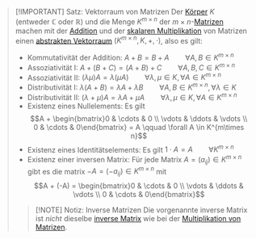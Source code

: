 > [!IMPORTANT] Satz: Vektorraum von Matrizen
> Der [Körper](../../../Mengenlehre/Körper/Körper.md) $K$ (entweder $\mathbb{C}$ oder $\mathbb{R}$) und die Menge $K^{m\times n}$ der $m\times n$-[Matrizen](../Matrix.md) machen mit der [Addition](Addition.md) und der [skalaren Multiplikation](Skalare%20Multiplikation.md) von Matrizen einen [abstrakten Vektorraum](../../Abstrakte%20lineare%20Algebra/Abstrakter%20Vektorraum.md) $(K^{m\times n}, K, +, \cdot)$, also es gilt:
> - Kommutativität der Addition: $A + B = B + A \qquad \forall A, B \in K^{m\times n}$
> - Assoziativität I: $A + (B + C) = (A + B) + C \qquad \forall A,B,C \in K^{m\times n}$
> - Assoziativität II: $(\lambda\mu)A = \lambda(\mu A) \qquad \forall \lambda,\mu\in K, \forall A\in K^{m\times n}$
> - Distributivität I: $\lambda (A + B) = \lambda A+\lambda B \qquad \forall A, B \in K^{m\times n}, \forall \lambda \in K$
> - Distributivität II: $(\lambda + \mu)A = \lambda A +\mu A \qquad \forall \lambda,\mu \in K, \forall A \in K^{m\times n}$
> - Existenz eines Nullelements: Es gilt 
> $$A + \begin{bmatrix}0 & \cdots & 0 \\ \vdots & \ddots & \vdots \\ 0 & \cdots & 0\end{bmatrix} = A \qquad \forall A \in K^{m\times n}$$
> - Existenz eines Identitätselements: Es gilt $1\cdot A = A \qquad \forall K^{m\times n}$
> - Existenz einer inversen Matrix: Für jede Matrix $A = (a_{ij}) \in K^{m\times n}$ gibt es die matrix $-A = (-a_{ij}) \in K^{m\times n}$ mit 
> $$A + (-A) = \begin{bmatrix}0 & \cdots & 0 \\ \vdots & \ddots & \vdots \\ 0 & \cdots & 0\end{bmatrix}$$
> 
> > [!NOTE] Notiz: Inverse Matrizen
> > Die vorgenannte inverse Matrix ist *nicht* dieselbe [inverse Matrix](../Invertieren/Invertierbarkeit.md) wie bei der [Multiplikation von Matrizen](Multiplikation%20von%20Matrizen.md).